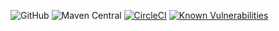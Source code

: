 
![GitHub](https://img.shields.io/github/license/nhojpatrick/nhojpatrick-versions-ruleset?style=plastic)
![Maven Central](https://img.shields.io/maven-central/v/com.github.nhojpatrick.qa/nhojpatrick-versions-ruleset)
[![CircleCI](https://circleci.com/gh/nhojpatrick/nhojpatrick-versions-ruleset/tree/develop.svg?style=svg)](https://circleci.com/gh/nhojpatrick/nhojpatrick-versions-ruleset/tree/develop)
[![Known Vulnerabilities](https://snyk.io/test/github/nhojpatrick/nhojpatrick-versions-ruleset/develop/badge.svg)](https://snyk.io/test/github/nhojpatrick/nhojpatrick-versions-ruleset/develop)
